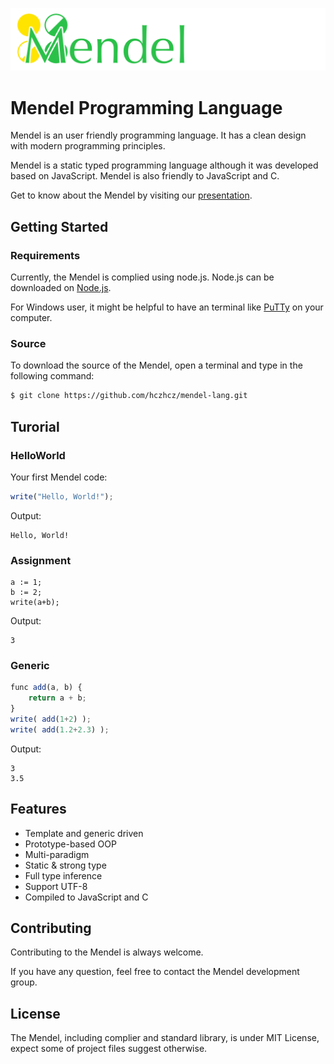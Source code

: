 ![Mendel Logo](mendel_logo_small.png)

# Mendel Programming Language

Mendel is an user friendly programming language. It has a clean design with modern programming principles.

Mendel is a static typed programming language although it was developed based on JavaScript. Mendel is also friendly to JavaScript and C.

Get to know about the Mendel by visiting our [presentation](http://go.osu.edu/intro2mendel).

## Getting  Started

### Requirements

Currently, the Mendel is complied using node.js. Node.js can be downloaded on [Node.js](https://nodejs.org).

For Windows user, it might be helpful to have an terminal like [PuTTy](http://www.putty.org/) on your computer.

### Source

To download the source of the Mendel, open a terminal and type in the following command:

```bash
$ git clone https://github.com/hczhcz/mendel-lang.git
```

## Turorial

### HelloWorld

Your first Mendel code:

```javascript
write("Hello, World!");
```

Output:
```
Hello, World!
```

### Assignment

```javasrcipt
a := 1;
b := 2;
write(a+b);
```

Output:

```
3
```

### Generic

```javascript
func add(a, b) {
    return a + b;
}
write( add(1+2) );
write( add(1.2+2.3) );
```

Output:
```
3
3.5
```

###

## Features
- Template and generic driven
- Prototype-based OOP
- Multi-paradigm
- Static & strong type
- Full type inference
- Support UTF-8
- Compiled to JavaScript and C

## Contributing

Contributing to the Mendel is always welcome.

If you have any question, feel free to contact the Mendel development group.

## License

The Mendel, including complier and standard library, is under MIT License, expect some of project files suggest otherwise.
